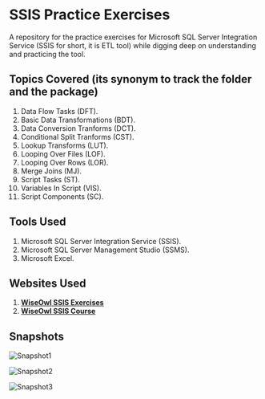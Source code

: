 # SSIS Practice Exercises
A repository for the practice exercises for Microsoft SQL Server Integration Service (SSIS for short, it is ETL tool) while digging deep on understanding and practicing the tool.    

## Topics Covered (its synonym to track the folder and the package)
1. Data Flow Tasks (DFT).
2. Basic Data Transformations (BDT).
3. Data Conversion Tranforms (DCT).
4. Conditional Split Tranforms (CST).
5. Lookup Transforms (LUT).
6. Looping Over Files (LOF). 
7. Looping Over Rows (LOR). 
8. Merge Joins (MJ).
9. Script Tasks (ST). 
10. Variables In Script (VIS). 
11. Script Components (SC). 

## Tools Used 
1. Microsoft SQL Server Integration Service (SSIS). 
2. Microsoft SQL Server Management Studio (SSMS). 
3. Microsoft Excel. 

## Websites Used
1. **[WiseOwl SSIS Exercises](https://www.wiseowl.co.uk/integration-services/exercises/standard/)**
2. **[WiseOwl SSIS Course](https://www.youtube.com/playlist?list=PLNIs-AWhQzcmPg_uV2BZi_KRG4LKs6cRs)**


## Snapshots 
![Snapshot1](https://github.com/yossef-elmahdy/SSIS-Practice-/blob/main/Snapshots/Snapshot-1.png)

![Snapshot2](https://github.com/yossef-elmahdy/SSIS-Practice-/blob/main/Snapshots/Snapshot-2.png)

![Snapshot3](https://github.com/yossef-elmahdy/SSIS-Practice-/blob/main/Snapshots/Snapshot-3.png)





